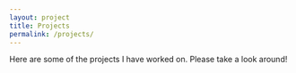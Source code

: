 ```yaml
---
layout: project
title: Projects
permalink: /projects/
---
```


Here are some of the projects I have worked on. Please take a look around!